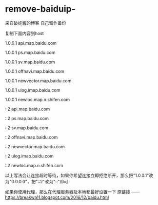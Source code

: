 # remove-baiduip-

来自破娃酱的博客 自己留作备份

复制下面内容到host 

1.0.0.1 api.map.baidu.com

1.0.0.1 ps.map.baidu.com

1.0.0.1 sv.map.baidu.com

1.0.0.1 offnavi.map.baidu.com

1.0.0.1 newvector.map.baidu.com

1.0.0.1 ulog.imap.baidu.com

1.0.0.1 newloc.map.n.shifen.com

::2 api.map.baidu.com

::2 ps.map.baidu.com

::2 sv.map.baidu.com

::2 offnavi.map.baidu.com

::2 newvector.map.baidu.com

::2 ulog.imap.baidu.com

::2 newloc.map.n.shifen.com


以上写法会让连接超时等待，如果你希望连接立即拒绝断开，那么把"1.0.0.1"改为"0.0.0.0"，把"::2"改为"::"即可

如果你使用代理，那么在代理服务器及本地都最好设置一下
原链接 ——https://breakwa11.blogspot.com/2016/12/baidu.html
